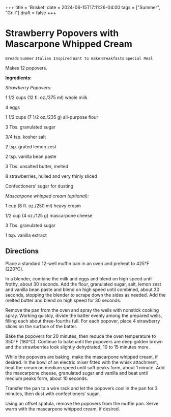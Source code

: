 +++
title = 'Brisket'
date = 2024-06-15T17:11:26-04:00
tags = ["Summer", "Grill"]
draft = false
+++
# Strawberry Popovers with Mascarpone Whipped Cream

`Breads` `Summer` `Italian Inspired` `Want to make` `Breakfasts` `Special Meal`

Makes 12 popovers.

**Ingredients:**

_Strawberry Popovers:_

1 1/2 cups (12 fl. oz./375 ml) whole milk

4 eggs

1 1/2 cups (7 1/2 oz./235 g) all-purpose flour

3 Tbs. granulated sugar

3/4 tsp. kosher salt

2 tsp. grated lemon zest

2 tsp. vanilla bean paste

3 Tbs. unsalted butter, melted

8 strawberries, hulled and very thinly sliced

Confectioners’ sugar for dusting

_Mascarpone whipped cream (optional):_

1 cup (8 fl. oz./250 ml) heavy cream

1/2 cup (4 oz./125 g) mascarpone cheese

3 Tbs. granulated sugar

1 tsp. vanilla extract

## **Directions**

Place a standard 12-well muffin pan in an oven and preheat to 425°F (220°C).

In a blender, combine the milk and eggs and blend on high speed until frothy, about 30 seconds. Add the flour, granulated sugar, salt, lemon zest and vanilla bean paste and blend on high speed until combined, about 30 seconds, stopping the blender to scrape down the sides as needed. Add the melted butter and blend on high speed for 30 seconds.

Remove the pan from the oven and spray the wells with nonstick cooking spray. Working quickly, divide the batter evenly among the prepared wells, filling each about three-fourths full. For each popover, place 4 strawberry slices on the surface of the batter.

Bake the popovers for 20 minutes, then reduce the oven temperature to 350°F (180°C). Continue to bake until the popovers are deep golden brown and the strawberries look slightly dehydrated, 10 to 15 minutes more.

While the popovers are baking, make the mascarpone whipped cream, if desired. In the bowl of an electric mixer fitted with the whisk attachment, beat the cream on medium speed until soft peaks form, about 1 minute. Add the mascarpone cheese, granulated sugar and vanilla and beat until medium peaks form, about 10 seconds.

Transfer the pan to a wire rack and let the popovers cool in the pan for 3 minutes, then dust with confectioners’ sugar.  

Using an offset spatula, remove the popovers from the muffin pan. Serve warm with the mascarpone whipped cream, if desired. 
